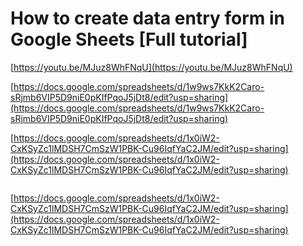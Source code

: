 # How to create data entry form in Google Sheets \[Full tutorial]

[https://youtu.be/MJuz8WhFNqU](https://youtu.be/MJuz8WhFNqU)

[https://docs.google.com/spreadsheets/d/1w9ws7KkK2Caro-sRjmb6VIP5D9niE0pKIfPqoJ5jDt8/edit?usp=sharing](https://docs.google.com/spreadsheets/d/1w9ws7KkK2Caro-sRjmb6VIP5D9niE0pKIfPqoJ5jDt8/edit?usp=sharing)

[https://docs.google.com/spreadsheets/d/1x0iW2-CxKSyZc1lMDSH7CmSzW1PBK-Cu96IqfYaC2JM/edit?usp=sharing](https://docs.google.com/spreadsheets/d/1x0iW2-CxKSyZc1lMDSH7CmSzW1PBK-Cu96IqfYaC2JM/edit?usp=sharing)

<figure><img src=".gitbook/assets/Screenshot 2023-05-15 095502.png" alt=""><figcaption></figcaption></figure>

[https://docs.google.com/spreadsheets/d/1x0iW2-CxKSyZc1lMDSH7CmSzW1PBK-Cu96IqfYaC2JM/edit?usp=sharing](https://docs.google.com/spreadsheets/d/1x0iW2-CxKSyZc1lMDSH7CmSzW1PBK-Cu96IqfYaC2JM/edit?usp=sharing)

<figure><img src=".gitbook/assets/Screenshot 2023-05-15 102514.png" alt=""><figcaption></figcaption></figure>

<figure><img src=".gitbook/assets/Screenshot 2023-05-15 103448.png" alt=""><figcaption></figcaption></figure>

<figure><img src=".gitbook/assets/image (7) (1) (1).png" alt=""><figcaption></figcaption></figure>

<figure><img src=".gitbook/assets/image (5).png" alt=""><figcaption></figcaption></figure>

<figure><img src=".gitbook/assets/image (4) (1).png" alt=""><figcaption></figcaption></figure>

<figure><img src=".gitbook/assets/image (3) (1).png" alt=""><figcaption></figcaption></figure>

<figure><img src=".gitbook/assets/image (1).png" alt=""><figcaption></figcaption></figure>

<figure><img src=".gitbook/assets/image (2) (1).png" alt=""><figcaption></figcaption></figure>

<figure><img src=".gitbook/assets/image.png" alt=""><figcaption></figcaption></figure>

<figure><img src=".gitbook/assets/Screenshot[2]-01.png" alt=""><figcaption></figcaption></figure>

<figure><img src=".gitbook/assets/image (9) (1) (1).png" alt=""><figcaption></figcaption></figure>

<figure><img src=".gitbook/assets/image (8) (1).png" alt=""><figcaption></figcaption></figure>

<figure><img src=".gitbook/assets/image (6).png" alt=""><figcaption></figcaption></figure>

<figure><img src=".gitbook/assets/image (7) (1).png" alt=""><figcaption></figcaption></figure>

<figure><img src=".gitbook/assets/image (3).png" alt=""><figcaption></figcaption></figure>

<figure><img src=".gitbook/assets/image (10) (1).png" alt=""><figcaption></figcaption></figure>

<figure><img src=".gitbook/assets/image (9) (1).png" alt=""><figcaption></figcaption></figure>

<figure><img src=".gitbook/assets/image (8).png" alt=""><figcaption></figcaption></figure>

<figure><img src=".gitbook/assets/image (11).png" alt=""><figcaption></figcaption></figure>

<figure><img src=".gitbook/assets/image (4).png" alt=""><figcaption></figcaption></figure>



<figure><img src=".gitbook/assets/image (7).png" alt=""><figcaption></figcaption></figure>

<figure><img src=".gitbook/assets/image (14).png" alt=""><figcaption></figcaption></figure>

<figure><img src=".gitbook/assets/image (2).png" alt=""><figcaption></figcaption></figure>

<div>

<figure><img src=".gitbook/assets/Screenshot from 2023-05-16 06-45-22.png" alt=""><figcaption></figcaption></figure>

 

<figure><img src=".gitbook/assets/Screenshot from 2023-05-16 06-47-21.png" alt=""><figcaption></figcaption></figure>

 

<figure><img src=".gitbook/assets/Screenshot from 2023-05-16 06-48-32.png" alt=""><figcaption></figcaption></figure>

 

<figure><img src=".gitbook/assets/Screenshot from 2023-05-16 06-50-17.png" alt=""><figcaption></figcaption></figure>

</div>
